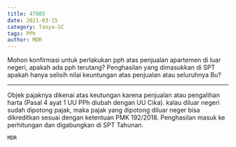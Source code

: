 ```yaml
---
title: 47085
date: 2021-03-15
category: Tanya-SC
tags: PPh
author: MDR
---
```


Mohon konfirmasi untuk perlakukan pph atas penjualan apartemen di luar negeri, apakah ada pph terutang? Penghasilan yang dimasukkan di SPT apakah hanya selisih nilai keuntungan atas penjualan atau seluruhnya Bu?

---

Objek pajaknya dikenai atas keutungan karena penjualan atau pengalihan harta (Pasal 4 ayat 1 UU PPh diubah dengan UU Cika). kalau diluar negeri sudah dipotong pajak, maka pajak yang dipotong diluar neger bisa dikreditkan sesuai dengan ketentuan PMK 192/2018. Penghasilan masuk ke perhitungan dan digabungkan di SPT Tahunan.

`MDR`
